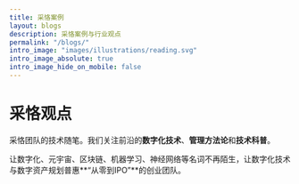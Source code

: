 ```yaml
---
title: 采恪案例
layout: blogs
description: 采恪案例与行业观点
permalink: "/blogs/"
intro_image: "images/illustrations/reading.svg"
intro_image_absolute: true
intro_image_hide_on_mobile: false
---
```


# 采恪观点

采恪团队的技术随笔。我们关注前沿的**数字化技术**、**管理方法论**和**技术科普**。

让数字化、元宇宙、区块链、机器学习、神经网络等名词不再陌生，让数字化技术与数字资产规划普惠**“从零到IPO”**的创业团队。
